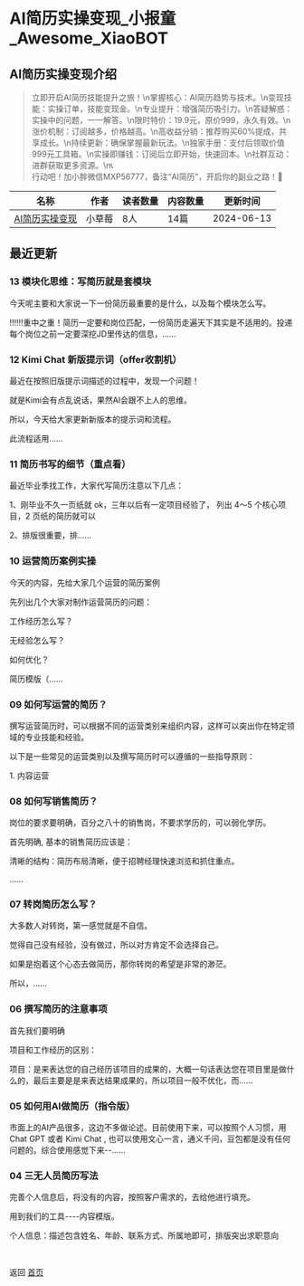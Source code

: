 # AI简历实操变现_小报童_Awesome_XiaoBOT

## AI简历实操变现介绍
> 立即开启AI简历技能提升之旅！\n掌握核心：AI简历趋势与技术。\n变现技能：实操订单，技能变现金。\n专业提升：增强简历吸引力。\n答疑解惑：实操中的问题，一一解答。\n限时特价：19.9元，原价999，永久有效。\n涨价机制：订阅越多，价格越高。\n高收益分销：推荐购买60%提成，共享成长。\n持续更新：确保掌握最新玩法。\n独家手册：支付后领取价值999元工具箱。\n实操即赚钱：订阅后立即开始，快速回本。\n社群互动：进群获取更多资源。\n📞  
行动吧！加小胖微信MXP56777，备注“AI简历”，开启你的副业之路！🚀  
  


|名称|作者|读者数量|内容数量|更新时间|
|---|---|---|---|---|
|[AI简历实操变现](https://xiaobot.net/p/MXP0001?refer=9c3f1c95-a052-465a-9902-f6d75080262a)|小草莓|8人|14篇|2024-06-13|

## 最近更新
### 13 模块化思维：写简历就是套模块

今天呢主要和大家说一下一份简历最重要的是什么，以及每个模块怎么写。

‼‼‼重中之重！简历一定要和岗位匹配，一份简历走遍天下其实是不适用的。投递每个岗位之前一定要深挖JD里传达的信息，......

### 12 Kimi Chat 新版提示词（offer收割机）

最近在按照旧版提示词描述的过程中，发现一个问题！

就是Kimi会有点乱说话，果然AI会跟不上人的思维。

所以，今天给大家更新新版本的提示词和流程。

此流程适用......

### 11 简历书写的细节（重点看）

最近毕业季找工作，大家代写简历注意以下几点：

1、刚毕业不久一页纸就 ok，三年以后有一定项目经验了， 列出 4～5 个核心项目，2 页纸的简历就可以

2、排版很重要，排......

### 10 运营简历案例实操

今天的内容，先给大家几个运营的简历案例

先列出几个大家对制作运营简历的问题：

工作经历怎么写？

无经验怎么写？

如何优化？

简历模版（......

### 09 如何写运营的简历？

撰写运营简历时，可以根据不同的运营类别来组织内容，这样可以突出你在特定领域的专业技能和经验。

以下是一些常见的运营类别以及撰写简历时可以遵循的一些指导原则：

1\. 内容运营

### 08 如何写销售简历？

岗位的要求要明确，百分之八十的销售岗，不要求学历的，可以弱化学历。

首先明确, 基本的销售简历应该是：

清晰的结构：简历布局清晰，便于招聘经理快速浏览和抓住重点。

......

### 07 转岗简历怎么写？

大多数人对转岗，第一感觉就是不自信。

觉得自己没有经验，没有做过，所以对方肯定不会选择自己。

如果是抱着这个心态去做简历，那你转岗的希望是非常的渺茫。

所以，......

### 06 撰写简历的注意事项

首先我们要明确

项目和工作经历的区别：

项目：是来表达您的自己经历该项目的成果的，大概一句话表达您在项目里是做什么的，最后主要是是来表达结果成果的，所以项目一般不优化，而......

### 05 如何用AI做简历（指令版）

市面上的AI产品很多，这边不多做论述。目前使用下来，可以按照个人习惯，用Chat GPT 或者 Kimi Chat ,
也可以使用文心一言，通义千问，豆包都是没有任何问题的。综合使用感觉下来--......

### 04 三无人员简历写法

完善个人信息后，将没有的内容，按照客户需求的，去给他进行填充。

用到我们的工具----内容模版。

个人信息：描述包含姓名、年龄、联系方式、所属地即可，排版突出求职意向


<a href="https://github.com/Reno9527/awesome-xiaobot" style="color: white; text-decoration: none;">awesome-xiaobot</a>

返回 [首页](../README.md)
